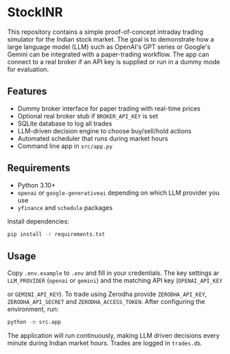 # StockINR

This repository contains a simple proof-of-concept intraday trading simulator
for the Indian stock market. The goal is to demonstrate how a large language
 model (LLM) such as OpenAI's GPT series or Google's Gemini can be integrated
 with a paper-trading workflow. The app can connect to a real broker if an API key is supplied or run
in a dummy mode for evaluation.

## Features

- Dummy broker interface for paper trading with real-time prices
- Optional real broker stub if `BROKER_API_KEY` is set
- SQLite database to log all trades
- LLM-driven decision engine to choose buy/sell/hold actions
- Automated scheduler that runs during market hours
- Command line app in `src/app.py`

## Requirements

- Python 3.10+
- `openai` or `google-generativeai` depending on which LLM provider you use
- `yfinance` and `schedule` packages

Install dependencies:

```bash
pip install -r requirements.txt
```

## Usage

Copy `.env.example` to `.env` and fill in your credentials. The key settings ar
`LLM_PROVIDER` (`openai` or `gemini`) and the matching API key (`OPENAI_API_KEY`

or `GEMINI_API_KEY`). To trade using Zerodha provide `ZERODHA_API_KEY`,
`ZERODHA_API_SECRET` and `ZERODHA_ACCESS_TOKEN`. After configuring the
environment, run:

```bash
python -m src.app
```

The application will run continuously, making LLM driven decisions every minute
during Indian market hours. Trades are logged in `trades.db`.
